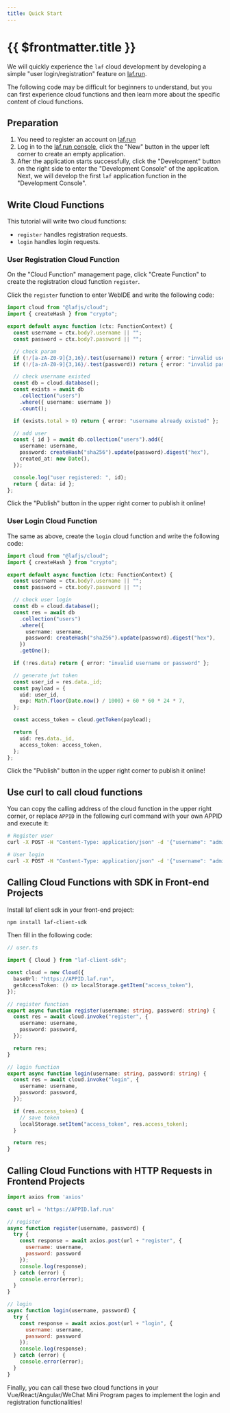 ```yaml
---
title: Quick Start
---
```


# {{ $frontmatter.title }}

We will quickly experience the `laf` cloud development by developing a simple "user login/registration" feature on [laf.run](https://laf.run).

The following code may be difficult for beginners to understand, but you can first experience cloud functions and then learn more about the specific content of cloud functions.

## Preparation

1. You need to register an account on [laf.run](https://laf.run)
2. Log in to the [laf.run console](https://laf.run), click the "New" button in the upper left corner to create an empty application.
3. After the application starts successfully, click the "Development" button on the right side to enter the "Development Console" of the application. Next, we will develop the first `laf` application function in the "Development Console".

## Write Cloud Functions

This tutorial will write two cloud functions:

- `register` handles registration requests.
- `login` handles login requests.

### User Registration Cloud Function

On the "Cloud Function" management page, click "Create Function" to create the registration cloud function `register`.

Click the `register` function to enter WebIDE and write the following code:

```typescript
import cloud from "@lafjs/cloud";
import { createHash } from "crypto";

export default async function (ctx: FunctionContext) {
  const username = ctx.body?.username || "";
  const password = ctx.body?.password || "";

  // check param
  if (!/[a-zA-Z0-9]{3,16}/.test(username)) return { error: "invalid username" };
  if (!/[a-zA-Z0-9]{3,16}/.test(password)) return { error: "invalid password" };

  // check username existed
  const db = cloud.database();
  const exists = await db
    .collection("users")
    .where({ username: username })
    .count();

  if (exists.total > 0) return { error: "username already existed" };

  // add user
  const { id } = await db.collection("users").add({
    username: username,
    password: createHash("sha256").update(password).digest("hex"),
    created_at: new Date(),
  });

  console.log("user registered: ", id);
  return { data: id };
};
```

Click the "Publish" button in the upper right corner to publish it online!

### User Login Cloud Function

The same as above, create the `login` cloud function and write the following code:

```typescript
import cloud from "@lafjs/cloud";
import { createHash } from "crypto";

export default async function (ctx: FunctionContext) {
  const username = ctx.body?.username || "";
  const password = ctx.body?.password || "";

  // check user login
  const db = cloud.database();
  const res = await db
    .collection("users")
    .where({
      username: username,
      password: createHash("sha256").update(password).digest("hex"),
    })
    .getOne();

  if (!res.data) return { error: "invalid username or password" };

  // generate jwt token
  const user_id = res.data._id;
  const payload = {
    uid: user_id,
    exp: Math.floor(Date.now() / 1000) + 60 * 60 * 24 * 7,
  };

  const access_token = cloud.getToken(payload);

  return {
    uid: res.data._id,
    access_token: access_token,
  };
};
```

Click the "Publish" button in the upper right corner to publish it online!

## Use curl to call cloud functions

You can copy the calling address of the cloud function in the upper right corner,
or replace `APPID` in the following curl command with your own APPID and execute it:

```bash
# Register user
curl -X POST -H "Content-Type: application/json" -d '{"username": "admin", "password": "admin"}' https://APPID.laf.run/register

# User login
curl -X POST -H "Content-Type: application/json" -d '{"username": "admin", "password": "admin"}' https://APPID.laf.run/login


```

## Calling Cloud Functions with SDK in Front-end Projects

Install laf client sdk in your front-end project:

```bash
npm install laf-client-sdk
```

Then fill in the following code:

```typescript
// user.ts

import { Cloud } from "laf-client-sdk";

const cloud = new Cloud({
  baseUrl: "https://APPID.laf.run",
  getAccessToken: () => localStorage.getItem("access_token"),
});

// register function
export async function register(username: string, password: string) {
  const res = await cloud.invoke("register", {
    username: username,
    password: password,
  });

  return res;
}

// login function
export async function login(username: string, password: string) {
  const res = await cloud.invoke("login", {
    username: username,
    password: password,
  });

  if (res.access_token) {
    // save token
    localStorage.setItem("access_token", res.access_token);
  }

  return res;
}
```

## Calling Cloud Functions with HTTP Requests in Frontend Projects

```js
import axios from 'axios'

const url = 'https://APPID.laf.run'

// register
async function register(username, password) {
  try {
    const response = await axios.post(url + "register", {
      username: username,
      password: password
    });
    console.log(response);
  } catch (error) {
    console.error(error);
  }
}

// login
async function login(username, password) {
  try {
    const response = await axios.post(url + "login", {
      username: username,
      password: password
    });
    console.log(response);
  } catch (error) {
    console.error(error);
  }
}
```

Finally, you can call these two cloud functions in your Vue/React/Angular/WeChat Mini Program pages to implement the login and registration functionalities!